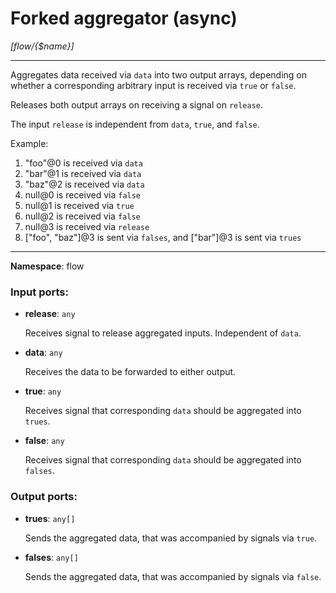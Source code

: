 # Forked aggregator (async)

_[flow/{$name}]_

---

Aggregates data received via `data` into two output arrays, depending on whether a corresponding arbitrary input is received via `true` or `false`.

Releases both output arrays on receiving a signal on `release`.

The input `release` is independent from `data`, `true`, and `false`.

Example:
1. "foo"@0 is received via `data`
2. "bar"@1 is received via `data`
3. "baz"@2 is received via `data`
4. null@0 is received via `false`
5. null@1 is received via `true`
6. null@2 is received via `false`
7. null@3 is received via `release`
8. ["foo", "baz"]@3 is sent via `falses`, and ["bar"]@3 is sent via `trues`

---

__Namespace__: flow

### Input ports:

* __release__: ` any `

    Receives signal to release aggregated inputs. Independent of `data`.


* __data__: ` any `

    Receives the data to be forwarded to either output.


* __true__: ` any `

    Receives signal that corresponding `data` should be aggregated into `trues`.


* __false__: ` any `

    Receives signal that corresponding `data` should be aggregated into `falses`.

### Output ports:

* __trues__: ` any[] `

    Sends the aggregated data, that was accompanied by signals via `true`.


* __falses__: ` any[] `

    Sends the aggregated data, that was accompanied by signals via `false`.

